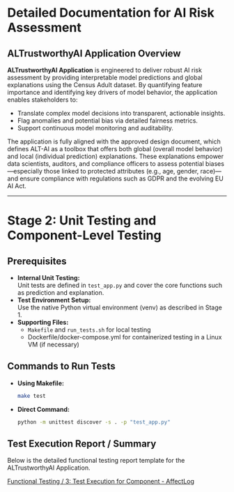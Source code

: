 # Detailed Documentation for AI Risk Assessment

## ALTrustworthyAI Application Overview

**ALTrustworthyAI Application** is engineered to deliver robust AI risk assessment by providing interpretable model predictions and global explanations using the Census Adult dataset. By quantifying feature importance and identifying key drivers of model behavior, the application enables stakeholders to:
- Translate complex model decisions into transparent, actionable insights.
- Flag anomalies and potential bias via detailed fairness metrics.
- Support continuous model monitoring and auditability.

The application is fully aligned with the approved design document, which defines ALT-AI as a toolbox that offers both global (overall model behavior) and local (individual prediction) explanations. These explanations empower data scientists, auditors, and compliance officers to assess potential biases—especially those linked to protected attributes (e.g., age, gender, race)—and ensure compliance with regulations such as GDPR and the evolving EU AI Act.

---

# Stage 2: Unit Testing and Component-Level Testing

## Prerequisites

- **Internal Unit Testing:**  
  Unit tests are defined in `test_app.py` and cover the core functions such as prediction and explanation.
- **Test Environment Setup:**  
  Use the native Python virtual environment (venv) as described in Stage 1.
- **Supporting Files:**  
  - `Makefile` and `run_tests.sh` for local testing  
  - Dockerfile/docker-compose.yml for containerized testing in a Linux VM (if necessary)

## Commands to Run Tests

- **Using Makefile:**

  ```bash
  make test
  ```

- **Direct Command:**

  ```bash
  python -m unittest discover -s . -p "test_app.py"
  ```

## Test Execution Report / Summary

Below is the detailed functional testing report template for the ALTrustworthyAI Application.

[Functional Testing / 3: Test Execution for Component - AffectLog](https://docs.google.com/document/d/1SOZA9vsB7mkRtE6MP53y43FE6DLxPCnfkRuR-eHF6rc/edit?tab=t.0#heading=h.yu252ceyiwp) 
